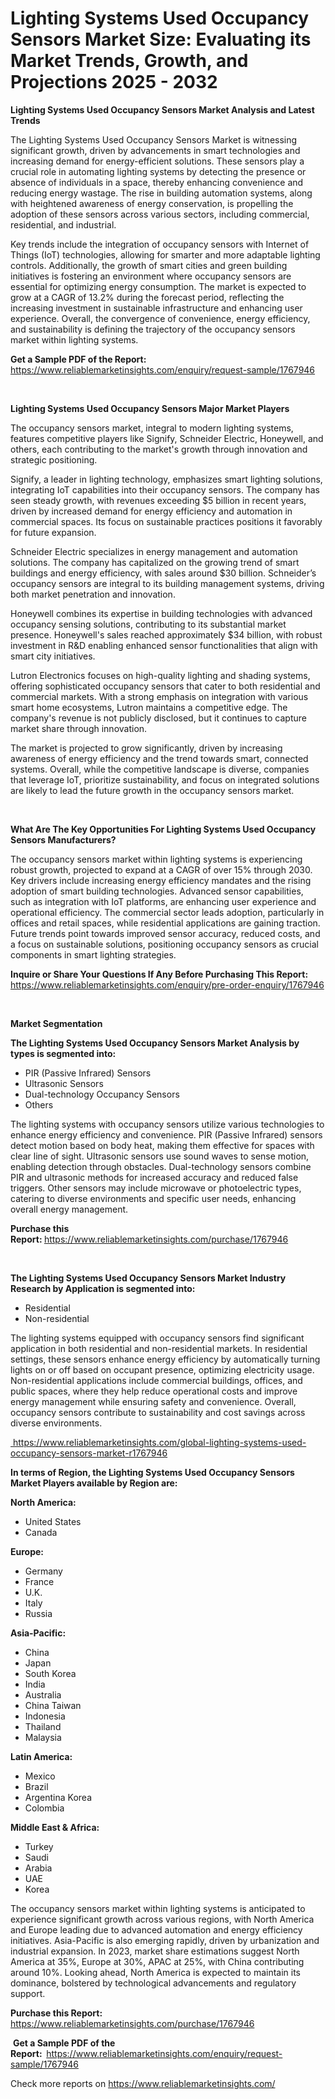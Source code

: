<p><h1>Lighting Systems Used Occupancy Sensors Market Size: Evaluating its Market Trends, Growth, and Projections 2025 - 2032</h1></p><p><strong>Lighting Systems Used Occupancy Sensors Market Analysis and Latest Trends</strong></p>
<p><p>The Lighting Systems Used Occupancy Sensors Market is witnessing significant growth, driven by advancements in smart technologies and increasing demand for energy-efficient solutions. These sensors play a crucial role in automating lighting systems by detecting the presence or absence of individuals in a space, thereby enhancing convenience and reducing energy wastage. The rise in building automation systems, along with heightened awareness of energy conservation, is propelling the adoption of these sensors across various sectors, including commercial, residential, and industrial.</p><p>Key trends include the integration of occupancy sensors with Internet of Things (IoT) technologies, allowing for smarter and more adaptable lighting controls. Additionally, the growth of smart cities and green building initiatives is fostering an environment where occupancy sensors are essential for optimizing energy consumption. The market is expected to grow at a CAGR of 13.2% during the forecast period, reflecting the increasing investment in sustainable infrastructure and enhancing user experience. Overall, the convergence of convenience, energy efficiency, and sustainability is defining the trajectory of the occupancy sensors market within lighting systems.</p></p>
<p><strong>Get a Sample PDF of the Report:&nbsp;</strong> <a href="https://www.reliablemarketinsights.com/enquiry/request-sample/1767946?utm_campaign=3264&utm_medium=2&utm_source=Github&utm_content=ia&utm_term=06042025&utm_id=lighting-systems-used-occupancy-sensors">https://www.reliablemarketinsights.com/enquiry/request-sample/1767946</a></p>
<p>&nbsp;</p>
<p><strong>Lighting Systems Used Occupancy Sensors Major Market Players</strong></p>
<p><p>The occupancy sensors market, integral to modern lighting systems, features competitive players like Signify, Schneider Electric, Honeywell, and others, each contributing to the market's growth through innovation and strategic positioning.</p><p>Signify, a leader in lighting technology, emphasizes smart lighting solutions, integrating IoT capabilities into their occupancy sensors. The company has seen steady growth, with revenues exceeding $5 billion in recent years, driven by increased demand for energy efficiency and automation in commercial spaces. Its focus on sustainable practices positions it favorably for future expansion.</p><p>Schneider Electric specializes in energy management and automation solutions. The company has capitalized on the growing trend of smart buildings and energy efficiency, with sales around $30 billion. Schneider’s occupancy sensors are integral to its building management systems, driving both market penetration and innovation.</p><p>Honeywell combines its expertise in building technologies with advanced occupancy sensing solutions, contributing to its substantial market presence. Honeywell's sales reached approximately $34 billion, with robust investment in R&D enabling enhanced sensor functionalities that align with smart city initiatives.</p><p>Lutron Electronics focuses on high-quality lighting and shading systems, offering sophisticated occupancy sensors that cater to both residential and commercial markets. With a strong emphasis on integration with various smart home ecosystems, Lutron maintains a competitive edge. The company's revenue is not publicly disclosed, but it continues to capture market share through innovation.</p><p>The market is projected to grow significantly, driven by increasing awareness of energy efficiency and the trend towards smart, connected systems. Overall, while the competitive landscape is diverse, companies that leverage IoT, prioritize sustainability, and focus on integrated solutions are likely to lead the future growth in the occupancy sensors market.</p></p>
<p>&nbsp;</p>
<p><strong>What Are The Key Opportunities For Lighting Systems Used Occupancy Sensors Manufacturers?</strong></p>
<p><p>The occupancy sensors market within lighting systems is experiencing robust growth, projected to expand at a CAGR of over 15% through 2030. Key drivers include increasing energy efficiency mandates and the rising adoption of smart building technologies. Advanced sensor capabilities, such as integration with IoT platforms, are enhancing user experience and operational efficiency. The commercial sector leads adoption, particularly in offices and retail spaces, while residential applications are gaining traction. Future trends point towards improved sensor accuracy, reduced costs, and a focus on sustainable solutions, positioning occupancy sensors as crucial components in smart lighting strategies.</p></p>
<p><strong>Inquire or Share Your Questions If Any Before Purchasing This Report:</strong> <a href="https://www.reliablemarketinsights.com/enquiry/pre-order-enquiry/1767946?utm_campaign=3264&utm_medium=2&utm_source=Github&utm_content=ia&utm_term=06042025&utm_id=lighting-systems-used-occupancy-sensors">https://www.reliablemarketinsights.com/enquiry/pre-order-enquiry/1767946</a></p>
<p>&nbsp;</p>
<p><strong>Market Segmentation</strong></p>
<p><strong>The Lighting Systems Used Occupancy Sensors Market Analysis by types is segmented into:</strong></p>
<p><ul><li>PIR (Passive Infrared) Sensors</li><li>Ultrasonic Sensors</li><li>Dual-technology Occupancy Sensors</li><li>Others</li></ul></p>
<p><p>The lighting systems with occupancy sensors utilize various technologies to enhance energy efficiency and convenience. PIR (Passive Infrared) sensors detect motion based on body heat, making them effective for spaces with clear line of sight. Ultrasonic sensors use sound waves to sense motion, enabling detection through obstacles. Dual-technology sensors combine PIR and ultrasonic methods for increased accuracy and reduced false triggers. Other sensors may include microwave or photoelectric types, catering to diverse environments and specific user needs, enhancing overall energy management.</p></p>
<p><strong>Purchase this Report:&nbsp;</strong><a href="https://www.reliablemarketinsights.com/purchase/1767946?utm_campaign=3264&utm_medium=2&utm_source=Github&utm_content=ia&utm_term=06042025&utm_id=lighting-systems-used-occupancy-sensors">https://www.reliablemarketinsights.com/purchase/1767946</a></p>
<p>&nbsp;</p>
<p><strong>The Lighting Systems Used Occupancy Sensors Market Industry Research by Application is segmented into:</strong></p>
<p><ul><li>Residential</li><li>Non-residential</li></ul></p>
<p><p>The lighting systems equipped with occupancy sensors find significant application in both residential and non-residential markets. In residential settings, these sensors enhance energy efficiency by automatically turning lights on or off based on occupant presence, optimizing electricity usage. Non-residential applications include commercial buildings, offices, and public spaces, where they help reduce operational costs and improve energy management while ensuring safety and convenience. Overall, occupancy sensors contribute to sustainability and cost savings across diverse environments.</p></p>
<p><a href="https://www.reliablemarketinsights.com/global-lighting-systems-used-occupancy-sensors-market-r1767946?utm_campaign=3264&utm_medium=2&utm_source=Github&utm_content=ia&utm_term=06042025&utm_id=lighting-systems-used-occupancy-sensors">&nbsp;https://www.reliablemarketinsights.com/global-lighting-systems-used-occupancy-sensors-market-r1767946</a></p>
<p><strong>In terms of Region, the Lighting Systems Used Occupancy Sensors Market Players available by Region are:</strong></p>
<p>
    <p> <strong> North America: </strong>
        <ul>
            <li>United States</li>
            <li>Canada</li>
        </ul>
        </p> 
    <p> <strong> Europe: </strong>
        <ul>
            <li>Germany</li>
            <li>France</li>
            <li>U.K.</li>
            <li>Italy</li>
            <li>Russia</li>
        </ul>
        </p> 
    <p> <strong> Asia-Pacific: </strong>
        <ul>
            <li>China</li>
            <li>Japan</li>
            <li>South Korea</li>
            <li>India</li>
            <li>Australia</li>
            <li>China Taiwan</li>
            <li>Indonesia</li>
            <li>Thailand</li>
            <li>Malaysia</li>
        </ul>
        </p> 
    <p> <strong> Latin America: </strong>
        <ul>
            <li>Mexico</li>
            <li>Brazil</li>
            <li>Argentina Korea</li>
            <li>Colombia</li>
        </ul>
        </p> 
    <p> <strong> Middle East & Africa: </strong>
        <ul>
            <li>Turkey</li>
            <li>Saudi</li>
            <li>Arabia</li>
            <li>UAE</li>
            <li>Korea</li>
        </ul>
    </p>
    </p>
<p><p>The occupancy sensors market within lighting systems is anticipated to experience significant growth across various regions, with North America and Europe leading due to advanced automation and energy efficiency initiatives. Asia-Pacific is also emerging rapidly, driven by urbanization and industrial expansion. In 2023, market share estimations suggest North America at 35%, Europe at 30%, APAC at 25%, with China contributing around 10%. Looking ahead, North America is expected to maintain its dominance, bolstered by technological advancements and regulatory support.</p></p>
<p><strong>Purchase this Report: </strong><a href="https://www.reliablemarketinsights.com/purchase/1767946?utm_campaign=3264&utm_medium=2&utm_source=Github&utm_content=ia&utm_term=06042025&utm_id=lighting-systems-used-occupancy-sensors">https://www.reliablemarketinsights.com/purchase/1767946</a></p>
<p>&nbsp;<strong>Get a Sample PDF of the Report:&nbsp;&nbsp;</strong><a href="https://www.reliablemarketinsights.com/enquiry/request-sample/1767946?utm_campaign=3264&utm_medium=2&utm_source=Github&utm_content=ia&utm_term=06042025&utm_id=lighting-systems-used-occupancy-sensors">https://www.reliablemarketinsights.com/enquiry/request-sample/1767946</a></p>
<p><strong></strong></p>
<p>Check more reports on <a href="https://www.reliablemarketinsights.com/?utm_campaign=3264&utm_medium=2&utm_source=Github&utm_content=ia&utm_term=06042025&utm_id=lighting-systems-used-occupancy-sensors">https://www.reliablemarketinsights.com/</a></p>